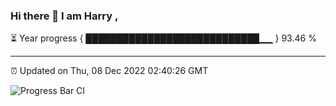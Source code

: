 ### Hi there 👋 I am Harry , 

⏳ Year progress { ████████████████████████████▁▁ } 93.46 %

---

⏰ Updated on Thu, 08 Dec 2022 02:40:26 GMT

![Progress Bar CI](https://github.com/duykhang68/duykhang68/workflows/Progress%20Bar%20CI/badge.svg)
